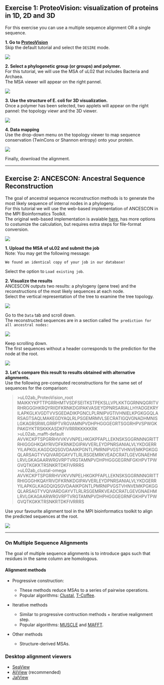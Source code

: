 
## Exercise 1: ProteoVision: visualization of proteins in 1D, 2D and 3D 
For this exercise you can use a multiple sequence alignment OR a single sequence.

**1. Go to [ProteoVision](https://proteovision.chemistry.gatech.edu/)** \
Skip the default tutorial and select the `DESIRE` mode.

![](https://github.com/Claualvarez/Sequence_analysis_intro/blob/master/figures/skip_tutorial.png)

**2. Select a phylogenetic group (or groups) and polymer.** \
For this tutorial, we will use the MSA of uL02 that includes Bacteria and Archaea. \
The MSA viewer will appear on the right pannel.

![](https://github.com/Claualvarez/Sequence_analysis_intro/blob/master/figures/TwinCons_params.png)

**3. Use the structure of E. coli for 3D visualization.** \
Once a polymer has been selected, two applets will appear on the right pannel: the topology viewr and the 3D viewer.

![](https://github.com/Claualvarez/Sequence_analysis_intro/blob/master/figures/uL02_2D_3D.png)

**4. Data mapping** \
Use the drop-down menu on the topology viewer to map sequence conservation (TwinCons or Shannon entropy) onto your protein.

![](https://github.com/Claualvarez/Sequence_analysis_intro/blob/master/figures/Alignment_tools.png)

Finally, download the alignment.
  
____
## Exercise 2: ANCESCON: Ancestral Sequence Reconstruction

The goal of ancestral sequence reconstruction methods is to generate the most likely sequence of internal nodes in a phylogeny. \
For this tutorial we will use the web-based implementation of ANCESCON in the MPI Bioinformatics Toolkit. \
The original web-based implementation is avaiable [here](http://prodata.swmed.edu/ancescon/ancescon.php), has more options to costumize the calculation, but requires extra steps for file-format conversion.

![](https://github.com/Claualvarez/Sequence_analysis_intro/blob/master/figures/MPI_loadANCESCON.png)

**1. Upload the MSA of uL02 and submit the job** \
Note: You may get the following message:

`We found an identical copy of your job in our database!`

Select the option to `Load existing job`.

**2. Visualize the results** \
ANCESCON outputs two results: a phylogeny (gene tree) and the reconstructions of the most likely sequences at each node. \
Select the vertical representation of the tree to examine the tree topology. 

![](https://github.com/Claualvarez/Sequence_analysis_intro/blob/master/figures/ANCESCON_Tree.png)

Go to the `Data` tab and scroll down. \
The reconstructed sequences are in a section called `The prediction for all ancestral nodes:`

![](https://github.com/Claualvarez/Sequence_analysis_intro/blob/master/figures/ANCESCON_results.png)

Keep scrolling down. \
The first sequences without a header corresponds to the prediction for the node at the root.

![](https://github.com/Claualvarez/Sequence_analysis_intro/blob/master/figures/ANCESCON_rootseq.png)

**3. Let's compare this result to results obtained with alternative alignments.** \
Use the following pre-computed reconstructions for the same set of sequences for the comparison:  

>
>\>uL02ab_ProteoVision_root \
MAIKKYKPTTPGRRHMTVSDFSEITKSTPEKSLLVPLKKTGGRNNQGRITVRHRGGGHKRQYRIIDFKRNKDGIPAKVASIEYDPNRSARIALLHYADGEKRYILAPKGLKVGDTVVSGEDADIKPGNCLPLRNIPVGTIVHNIELKPGKGGQLARSAGTSAQLMAKEGDYAQLRLPSGEMRMVLSECRATIGQVGNADHMNISLGKAGRSRWLGRRPTVRGVAMNPVDHPHGGGEGRTSGGRHPVSPWGKPAKGYKTRSKKKASDKFIVRRRKKKKKRK \
>\>uL02ab_mafft-default \
>AVVKCKPTSPGRRHVVKVVNPELHKGKPFAPLLEKNSKSGGRNNNGRITTRHIGGGHKQAYRIVDFKRNKDGIPAVVERLEYDPNRSANIALVLYKDGERRYILAPKGLKAGDQIQSGVDAAIKPGNTLPMRNIPVGSTVHNVEMKPGKGGQLARSAGTYVQIVARDGAYVTLRLRSGEMRKVEADCRATLGEVGNAEHMLRVLGKAGAARWRGVRPTVRGTAMNPVDHPHGGGEGRNFGKHPVTPWGVQTKGKKTRSNKRTDKFIVRRRS \
>\>uL02ab_clustal-omega
>AVVKCKPTSPGRRHVVKVVNPELHKGKPFAPLLEKNSKSGGRNNNGRITTRHIGGGHKQAYRIVDFKRNKDGIPAVVERLEYDPNRSANIALVLYKDGERRYILAPKGLKAGDQIQSGVDAAIKPGNTLPMRNIPVGSTVHNVEMKPGKGGQLARSAGTYVQIVARDGAYVTLRLRSGEMRKVEADCRATLGEVGNAEHMLRVLGKAGAARWRGVRPTVRGTAMNPVDHPHGGGEGRNFGKHPVTPWGVQTKGKKTRSNKRTDKFIVRRRS
>

Use your favourite alignment tool in the MPI bioinformatics toolkit to align the predicted sequences at the root.

![](https://github.com/Claualvarez/Sequence_analysis_intro/blob/master/figures/Alignment_tools.png)
____

### On Multiple Sequence Alignments

The goal of multiple sequence alignments is to introduce gaps such that residues in 
the same column are homologous.

#### Alignment methods
- Progressive construction:
  - These methods reduce MSAs to a series of pairwise operations.
  - Popular algorithms: [Clustal](https://www.ebi.ac.uk/Tools/msa/clustalo/), [T-Coffee](https://www.ebi.ac.uk/Tools/msa/tcoffee/).

- Iterative methods
  - Similar to progressive contruction methods + iterative realignment step.
  - Popular algorithms: [MUSCLE](https://www.ebi.ac.uk/Tools/msa/muscle/) and [MAFFT](https://www.ebi.ac.uk/Tools/msa/mafft/).

- Other methods
  - Structure-derived MSAs.

### Desktop alignment viewers 
- [SeaView](http://doua.prabi.fr/software/seaview)
- [AliView](https://ormbunkar.se/aliview/#DOWNLOAD) (recommended)
- [JalView](http://www.jalview.org/getdown/release/)


